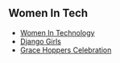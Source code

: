 ## Women In Tech 

- [Women In Technology](https://www.womenintechnology.org/)
- [Django Girls](https://tutorial.djangogirls.org/en/)
- [Grace Hoppers Celebration](https://ghc.anitab.org/)
